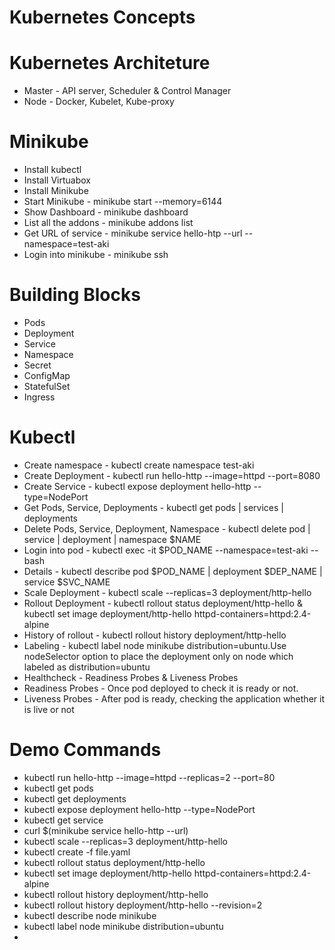 # Kubernetes Concepts

# Kubernetes Architeture
* Master - API server, Scheduler & Control Manager
* Node - Docker, Kubelet, Kube-proxy

# Minikube
* Install kubectl
* Install Virtuabox
* Install Minikube
* Start Minikube - minikube start --memory=6144
* Show Dashboard - minikube dashboard
* List all the addons - minikube addons list
* Get URL of service - minikube service hello-htp --url --namespace=test-aki
* Login into minikube - minikube ssh

# Building Blocks
* Pods
* Deployment
* Service
* Namespace
* Secret
* ConfigMap
* StatefulSet
* Ingress

# Kubectl
* Create namespace - kubectl create namespace test-aki
* Create Deployment - kubectl run hello-http --image=httpd --port=8080
* Create Service - kubectl expose deployment hello-http --type=NodePort
* Get Pods, Service, Deployments - kubectl get pods | services | deployments
* Delete Pods, Service, Deployment, Namespace - kubectl delete pod | service | deployment | namespace $NAME
* Login into pod - kubectl exec -it $POD_NAME --namespace=test-aki -- bash
* Details - kubectl describe pod $POD_NAME | deployment $DEP_NAME | service $SVC_NAME
* Scale Deployment - kubectl scale --replicas=3 deployment/http-hello
* Rollout Deployment - kubectl rollout status deployment/http-hello & kubectl set image deployment/http-hello httpd-containers=httpd:2.4-alpine 
* History of rollout - kubectl rollout history deployment/http-hello
* Labeling - kubectl label node minikube distribution=ubuntu.Use nodeSelector option to place the deployment only on node which labeled as distribution=ubuntu
* Healthcheck - Readiness Probes & Liveness Probes 
* Readiness Probes - Once pod deployed to check it is ready or not.
* Liveness Probes - After pod is ready, checking the application whether it is live or not

# Demo Commands
* kubectl run hello-http --image=httpd --replicas=2 --port=80
* kubectl get pods
* kubectl get deployments
* kubectl expose deployment hello-http --type=NodePort
* kubectl get service
* curl $(minikube service hello-http --url)
* kubectl scale --replicas=3 deployment/http-hello
* kubectl create -f file.yaml
* kubectl rollout status deployment/http-hello
* kubectl set image deployment/http-hello httpd-containers=httpd:2.4-alpine
* kubectl rollout history deployment/http-hello
* kubectl rollout history deployment/http-hello --revision=2
* kubectl describe node minikube
* kubectl label node minikube distribution=ubuntu
* 
